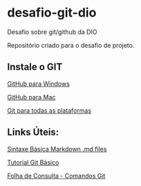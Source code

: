 # desafio-git-dio
Desafio sobre git/github da DIO

Repositório criado para o desafio de projeto.
## Instale o GIT

[GitHub para Windows](windows.github.com)

[GitHub para Mac](mac.github.com)

[Git para todas as plataformas](git-scm.com)


## Links Úteis:
[Sintaxe Básica Markdown  .md files](https://docs.github.com/pt/get-started/writing-on-github/getting-started-with-writing-and-formatting-on-github/basic-writing-and-formatting-syntax)

[Tutorial Git Básico](https://www.hostinger.com.br/tutoriais/tutorial-do-git-basics-introducao)

[Folha de Consulta - Comandos Git](https://training.github.com/downloads/pt_BR/github-git-cheat-sheet/)

